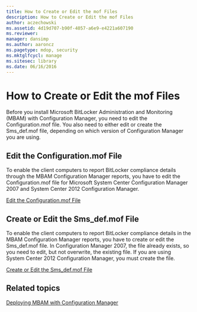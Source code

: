 ```yaml
---
title: How to Create or Edit the mof Files
description: How to Create or Edit the mof Files
author: aczechowski
ms.assetid: 4d19d707-b90f-4057-a6e9-e4221a607190
ms.reviewer: 
manager: dansimp
ms.author: aaroncz
ms.pagetype: mdop, security
ms.mktglfcycl: manage
ms.sitesec: library
ms.date: 06/16/2016
---
```



# How to Create or Edit the mof Files


Before you install Microsoft BitLocker Administration and Monitoring (MBAM) with Configuration Manager, you need to edit the Configuration.mof file. You also need to either edit or create the Sms\_def.mof file, depending on which version of Configuration Manager you are using.

## Edit the Configuration.mof File


To enable the client computers to report BitLocker compliance details through the MBAM Configuration Manager reports, you have to edit the Configuration.mof file for Microsoft System Center Configuration Manager 2007 and System Center 2012 Configuration Manager.

[Edit the Configuration.mof File](edit-the-configurationmof-file.md)

## <a href="" id="create-or-edit-the-sms-def-mof-file"></a>Create or Edit the Sms\_def.mof File


To enable the client computers to report BitLocker compliance details in the MBAM Configuration Manager reports, you have to create or edit the Sms\_def.mof file. In Configuration Manager 2007, the file already exists, so you need to edit, but not overwrite, the existing file. If you are using System Center 2012 Configuration Manager, you must create the file.

[Create or Edit the Sms\_def.mof File](create-or-edit-the-sms-defmof-file.md)

## Related topics


[Deploying MBAM with Configuration Manager](deploying-mbam-with-configuration-manager-mbam2.md)

 

 





